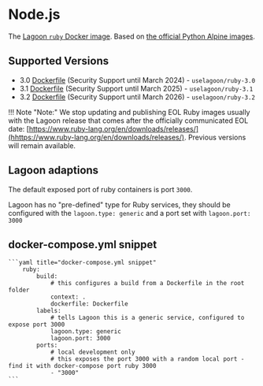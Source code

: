 # Node.js

The [Lagoon `ruby` Docker image](https://github.com/uselagoon/lagoon-images/tree/main/images/ruby). Based on [the official Python Alpine images](https://hub.docker.com/_/ruby/).

## Supported Versions

* 3.0 [Dockerfile](https://github.com/uselagoon/lagoon-images/blob/main/images/ruby/3.0.Dockerfile) (Security Support until March 2024) - `uselagoon/ruby-3.0`
* 3.1 [Dockerfile](https://github.com/uselagoon/lagoon-images/blob/main/images/ruby/3.1.Dockerfile) (Security Support until March 2025) - `uselagoon/ruby-3.1`
* 3.2 [Dockerfile](https://github.com/uselagoon/lagoon-images/blob/main/images/ruby/3.2.Dockerfile) (Security Support until March 2026) - `uselagoon/ruby-3.2`

!!! Note "Note:"
    We stop updating and publishing EOL Ruby images usually with the Lagoon release that comes after the officially communicated EOL date: [https://www.ruby-lang.org/en/downloads/releases/](hhttps://www.ruby-lang.org/en/downloads/releases/). Previous versions will remain available.

## Lagoon adaptions

The default exposed port of ruby containers is port `3000`.

Lagoon has no "pre-defined" type for Ruby services, they should be configured with the `lagoon.type: generic` and a port set with `lagoon.port: 3000`

## docker-compose.yml snippet

    ```yaml title="docker-compose.yml snippet"
		ruby:
            build:
                # this configures a build from a Dockerfile in the root folder
                context: .
                dockerfile: Dockerfile
            labels:
				# tells Lagoon this is a generic service, configured to expose port 3000
                lagoon.type: generic
                lagoon.port: 3000
            ports:
				# local development only
                # this exposes the port 3000 with a random local port - find it with docker-compose port ruby 3000
				- "3000"
    ```
